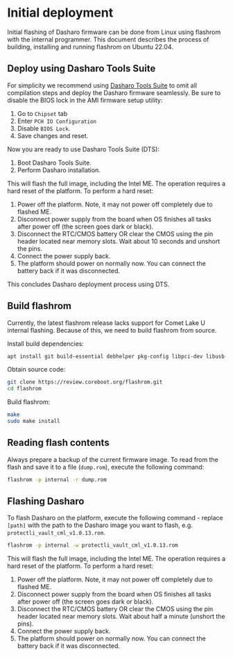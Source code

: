 # Initial deployment

Initial flashing of Dasharo firmware can be done from Linux using flashrom with
the internal programmer. This document describes the process of building,
installing and running flashrom on Ubuntu 22.04.

## Deploy using Dasharo Tools Suite

For simplicity we recommend using
[Dasharo Tools Suite](../../../common-coreboot-docs/dasharo_tools_suite) to
omit all compilation steps and deploy the Dasharo firmware seamlessly.
Be sure to disable the BIOS lock in the AMI firmware setup utility:

1. Go to `Chipset` tab
2. Enter `PCH IO Configuration`
3. Disable `BIOS Lock`.
4. Save changes and reset.

Now you are ready to use Dasharo Tools Suite (DTS):

1. Boot Dasharo Tools Suite.
2. Perform Dasharo installation.

This will flash the full image, including the Intel ME. The operation requires
a hard reset of the platform. To perform a hard reset:

1. Power off the platform. Note, it may not power off completely due to flashed
   ME.
2. Disconnect power supply from the board when OS finishes all tasks after
   power off (the screen goes dark or black).
3. Disconnect the RTC/CMOS battery OR clear the CMOS using the pin header
   located near memory slots. Wait about 10 seconds and unshort the pins.
4. Connect the power supply back.
5. The platform should power on normally now. You can connect the battery back
   if it was disconnected.

This concludes Dasharo deployment process using DTS.

## Build flashrom

Currently, the latest flashrom release lacks support for Comet Lake U internal
flashing. Because of this, we need to build flashrom from source.

Install build dependencies:

```bash
apt install git build-essential debhelper pkg-config libpci-dev libusb-1.0-0-dev libftdi1-dev meson
```

Obtain source code:

```bash
git clone https://review.coreboot.org/flashrom.git
cd flashrom
```

Build flashrom:

```bash
make
sudo make install
```

## Reading flash contents

Always prepare a backup of the current firmware image. To read from the flash
and save it to a file (`dump.rom`), execute the following command:

```bash
flashrom -p internal -r dump.rom
```

## Flashing Dasharo

To flash Dasharo on the platform, execute the following command - replace
`[path]` with the path to the Dasharo image you want to flash, e.g.
`protectli_vault_cml_v1.0.13.rom`.

```bash
flashrom -p internal -w protectli_vault_cml_v1.0.13.rom
```

This will flash the full image, including the Intel ME. The operation requires
a hard reset of the platform. To perform a hard reset:

1. Power off the platform. Note, it may not power off completely due to flashed
   ME.
2. Disconnect power supply from the board when OS finishes all tasks after
   power off (the screen goes dark or black).
3. Disconnect the RTC/CMOS battery OR clear the CMOS using the pin header
   located near memory slots. Wait about half a minute (unshort the pins).
4. Connect the power supply back.
5. The platform should power on normally now. You can connect the battery back
   if it was disconnected.
